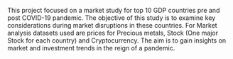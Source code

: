 This project focused on a market study for top 10 GDP countries pre and post COVID-19 pandemic. The objective of this study is to examine key considerations during market disruptions in these countries. 
For Market analysis datasets used are prices for Precious metals, Stock (One major Stock for each country) and Cryptocurrency. 
The aim is to gain insights on market and investment trends in the reign of a pandemic.
